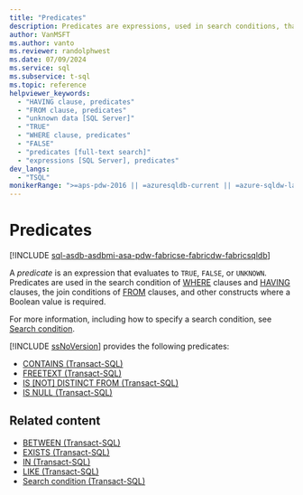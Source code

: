 ```yaml
---
title: "Predicates"
description: Predicates are expressions, used in search conditions, that evaluate to TRUE, FALSE, or UNKNOWN.
author: VanMSFT
ms.author: vanto
ms.reviewer: randolphwest
ms.date: 07/09/2024
ms.service: sql
ms.subservice: t-sql
ms.topic: reference
helpviewer_keywords:
  - "HAVING clause, predicates"
  - "FROM clause, predicates"
  - "unknown data [SQL Server]"
  - "TRUE"
  - "WHERE clause, predicates"
  - "FALSE"
  - "predicates [full-text search]"
  - "expressions [SQL Server], predicates"
dev_langs:
  - "TSQL"
monikerRange: ">=aps-pdw-2016 || =azuresqldb-current || =azure-sqldw-latest || >=sql-server-2016 || >=sql-server-linux-2017 || =azuresqldb-mi-current || =fabric"
---
```

# Predicates

[!INCLUDE [sql-asdb-asdbmi-asa-pdw-fabricse-fabricdw-fabricsqldb](../../includes/applies-to-version/sql-asdb-asdbmi-asa-pdw-fabricse-fabricdw-fabricsqldb.md)]

A *predicate* is an expression that evaluates to `TRUE`, `FALSE`, or `UNKNOWN`. Predicates are used in the search condition of [WHERE](where-transact-sql.md) clauses and [HAVING](select-having-transact-sql.md) clauses, the join conditions of [FROM](from-transact-sql.md) clauses, and other constructs where a Boolean value is required.

For more information, including how to specify a search condition, see [Search condition](search-condition-transact-sql.md).

[!INCLUDE [ssNoVersion](../../includes/ssnoversion-md.md)] provides the following predicates:

- [CONTAINS (Transact-SQL)](contains-transact-sql.md)
- [FREETEXT (Transact-SQL)](freetext-transact-sql.md)
- [IS &#91;NOT&#93; DISTINCT FROM (Transact-SQL)](is-distinct-from-transact-sql.md)
- [IS NULL (Transact-SQL)](is-null-transact-sql.md)

## Related content

- [BETWEEN (Transact-SQL)](../language-elements/between-transact-sql.md)
- [EXISTS (Transact-SQL)](../language-elements/exists-transact-sql.md)
- [IN (Transact-SQL)](../language-elements/in-transact-sql.md)
- [LIKE (Transact-SQL)](../language-elements/like-transact-sql.md)
- [Search condition (Transact-SQL)](search-condition-transact-sql.md)
